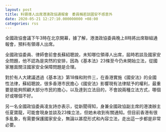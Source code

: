 ```yaml
---
layout: post
title: 料領導人出席港澳政協通報會　委員稱若談國安不感意外
date: 2020-05-21 12:27:10.000000000 +08:00
categories: rss
---
```


全國政協會議下午3時在北京開幕，據了解，港澳政協委員晚上8時將出席聯組通報會，預料有領導人出席。

全國政協委員、律師會前會長蘇紹聰說，未知哪位領導人出席，屆時若談及國家安全問題，他不認為是突然的安排，因為《基本法》23條至今仍未開始立法，從國家層面關注國家安全保障問題是合理。

對於有人大建議透過《基本法》第18條和附件三，在香港實施《國安法》的全國性法律，蘇紹聰說，很多香港市民擔心《國安法》影響現有法律賦予的權利，最重要是能夠照顧大部分市民的擔心，以及達到立法目的，不會說兩種立法方式，哪個好或哪個不好。

另一名全國政協委員凌友詩亦表示，從新聞得知，身兼全國政協副主席的港澳辦主任夏寶龍，可能會現身並談及23條立法，但她未收到有關通知。但目前香港有很多亂象，有需要保護國家安全，無論以甚麼形式和內容立法，走出這一步都是非常必要。
